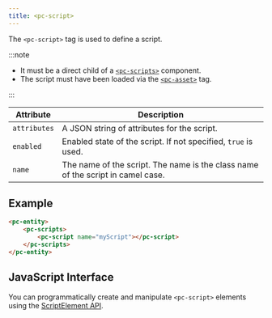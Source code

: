 ```yaml
---
title: <pc-script>
---
```


The `<pc-script>` tag is used to define a script.

:::note

* It must be a direct child of a [`<pc-scripts>`](pc-scripts.md) component.
* The script must have been loaded via the [`<pc-asset>`](pc-asset.md) tag.

:::

| Attribute | Description |
| --- | --- |
| `attributes` | A JSON string of attributes for the script. |
| `enabled` | Enabled state of the script. If not specified, `true` is used. |
| `name` | The name of the script. The name is the class name of the script in camel case. |

## Example

```html
<pc-entity>
    <pc-scripts>
        <pc-script name="myScript"></pc-script>
    </pc-scripts>
</pc-entity>
```

## JavaScript Interface

You can programmatically create and manipulate `<pc-script>` elements using the [ScriptElement API](https://api.playcanvas.com/classes/EngineWebComponents.ScriptElement.html).
